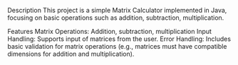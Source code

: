 Description
This project is a simple Matrix Calculator implemented in Java, focusing on basic operations such as addition, subtraction, multiplication.

Features
Matrix Operations: Addition, subtraction, multiplication
Input Handling: Supports input of matrices from the user.
Error Handling: Includes basic validation for matrix operations (e.g., matrices must have compatible dimensions for addition and multiplication).
